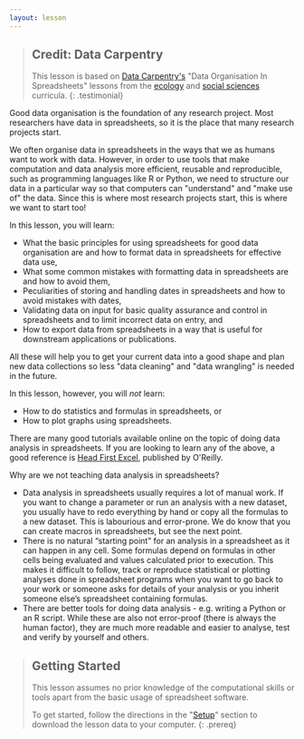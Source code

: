 ```yaml
---
layout: lesson
---
```

> ## Credit: Data Carpentry 
> This lesson is based on [Data Carpentry's](https://datacarpentry.org.) "Data Organisation In Spreadsheets" lessons from the [ecology](https://datacarpentry.org/lessons/#ecology-workshop) and [social 
> sciences](https://datacarpentry.org/lessons/#social-science-curriculum) curricula.
{: .testimonial} 

Good data organisation is the foundation of any research project. Most 
researchers have data in spreadsheets, so it is the place that many research
projects start. 

We often organise data in spreadsheets in the ways that we as humans want to work with data. However, in order
to use tools that make computation and data analysis more efficient, reusable and reproducible, such as programming 
languages like R or Python, we need to structure our data in a particular way so that computers can "understand" and 
"make use of" the data. Since this is where most research projects start, 
this is where we want to start too!

In this lesson, you will learn:

- What the basic principles for using spreadsheets for good data organisation are and how to format 
data in spreadsheets for effective data use,
- What some common mistakes with formatting data in spreadsheets are and how to avoid them,
- Peculiarities of storing and handling dates in spreadsheets and how to avoid mistakes with dates,
- Validating data on input for basic quality assurance and control in spreadsheets and to limit incorrect data on entry, and
- How to export data from spreadsheets in a way that is useful for downstream applications or publications.

All these will help you to get your current data into a good shape and plan new data 
collections so less "data cleaning" and "data wrangling" is needed in the future.

In this lesson, however, you will *not* learn:
- How to do statistics and formulas in spreadsheets, or
- How to plot graphs using spreadsheets. 

There are many good tutorials available online on the topic of doing data analysis in spreadsheets. If you are looking 
to learn any of the above, a good reference is [Head First Excel](https://www.amazon.com/Head-First-Excel-learners-spreadsheets/dp/0596807694/ref=sr_1_1?ie=UTF8&qid=1491594584&sr=8-1&keywords=head+first+excel), published by O'Reilly.
 
Why are we not teaching data analysis in spreadsheets?

- Data analysis in spreadsheets usually requires a lot of manual work. If you want to change a parameter or run an analysis with a new dataset, you usually have to redo everything by hand or copy all the formulas to a new dataset. This is labourious and error-prone. We do know that you can create macros in spreadsheets, but see the next point.
- There is no natural “starting point” for an analysis in a spreadsheet as it can happen in any cell. Some formulas depend on formulas in other cells being evaluated and values calculated prior to execution. This makes it difficult to follow, track or reproduce statistical or plotting analyses done in spreadsheet programs when you want to go back to your work or someone asks for details of your analysis or you inherit someone else’s spreadsheet containing formulas.
- There are better tools for doing data analysis - e.g. writing a Python or an R script. While these are also not error-proof (there is always the human factor), they are much more readable and easier to analyse, test and verify by yourself and others.

> ## Getting Started
> This lesson assumes no prior knowledge of the computational skills or tools apart from the basic 
> usage of spreadsheet software.
>
> To get started, follow the directions in the "[Setup](/setup.html)" section to 
> download the lesson data to your computer.
{: .prereq}
